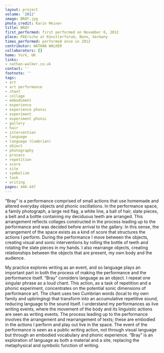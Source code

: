 ```yaml
---
layout: project
volume: '2012'
image: BRAY.jpg
photo_credit: Karin Meiner
title: BRAY
first_performed: first performed on November 6, 2012
place: PAErsche at Künstlerforum, Bonn, Germany
times_performed: performed once in 2012
contributor: NATHAN WALKER
collaborators: []
home: York, UK
links:
- nathan-walker.co.uk
contact: ''
footnote: ''
tags:
- art
- art performance
- chant
- collage
- embodiment
- experience
- experience phonic
- experiment
- experiment phonic
- gallery
- hair
- intervention
- language
- language (Cumbrian)
- object
- photography
- process
- repetition
- score
- site
- symbolism
- task
- writing
pages: 446-447
---
```


“Bray” is a performance comprised of small actions that use homemade and altered everyday objects and phonic oscillations. In the performance space, a family photograph, a large red flag, a white line, a ball of hair, slate pieces, a belt and a bottle containing my deciduous teeth are arranged. This arrangement reflects collages constructed in the process leading up to the performance and was decided before arrival to the gallery. In this sense, the arrangement of the space exists as a kind of score that structures the actions I perform. During the performance I move between the objects, creating visual and sonic interventions by rolling the bottle of teeth and rotating the slate pieces in my hands. I also rearrange objects, creating relationships between the objects that are present, my own body and the audience.

My practice explores writing as an event, and so language plays an important part in both the process of making the performance and the performance itself. “Bray” considers language as an object. I repeat one singular phrase as a loud chant. This action, as a task of repetition and a phonic experiment, concentrates on the potential sonic dimensions of performance art. The chant uses two Cumbrian words (local to my own family and upbringing) that transform into an accumulative repetitive sound, reducing language to the sound itself. I understand my performances as live writing events, where the movement of the body and its linguistic actions are seen as writing events. The process leading up to the performance involves the arrangement and rearrangement of texts; these are embodied in the actions I perform and play out live in the space. The event of the performance is seen as a public writing action, not through visual language but through an embodied vocabulary and phonic experience. “Bray” is an exploration of language as both a material and a site, replacing the metaphysical and symbolic function of writing.
